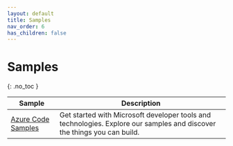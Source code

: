 ```yaml
---
layout: default
title: Samples
nav_order: 6
has_children: false
---
```


# Samples
{: .no_toc }


| Sample | Description |
| --- | --- | 
| [Azure Code Samples](https://azure.microsoft.com/en-in/resources/samples/) |  Get started with Microsoft developer tools and technologies. Explore our samples and discover the things you can build. |







<br/>